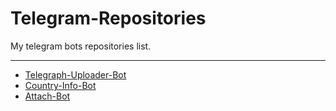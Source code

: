 # Telegram-Repositories

My telegram bots repositories list.

---

- [Telegraph-Uploader-Bot](https://github.com/FayasNoushad/Telegraph-Uploader-Bot)
- [Country-Info-Bot](https://github.com/FayasNoushad/Country-Info-Bot)
- [Attach-Bot](https://github.com/FayasNoushad/Attach-Bot)
